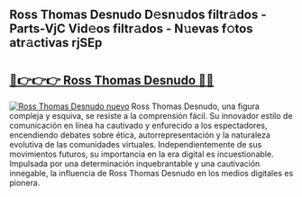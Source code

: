 ## Ross Thomas Desnudo D𝚎sn𝚞dos filtr𝚊dos - Parts-VjC Vid𝚎os filtr𝚊dos - N𝚞evas f𝚘tos atr𝚊ctivas rjSEp

# <h2><a href="http://mb9stk.tromn.icu/?c=Ross+Thomas+Desnudo">🔗👉👉👉 Ross Thomas Desnudo 🔗🔗</a></h2>

[![Ross Thomas Desnudo nuevo](https://i.imgur.com/pEAQMta.gif)](http://mb9stk.tromn.icu/?c=Ross+Thomas+Desnudo)
Ross Thomas Desnudo, una figura compleja y esquiva, se resiste a la comprensión fácil. Su innovador estilo de comunicación en línea ha cautivado y enfurecido a los espectadores, encendiendo debates sobre ética, autorrepresentación y la naturaleza evolutiva de las comunidades virtuales. Independientemente de sus movimientos futuros, su importancia en la era digital es incuestionable. Impulsada por una determinación inquebrantable y una cautivación innegable, la influencia de Ross Thomas Desnudo en los medios digitales es pionera.
